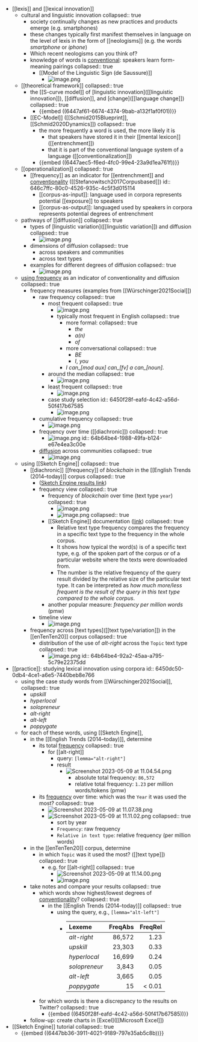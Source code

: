 - [[lexis]] and [[lexical innovation]]
	- cultural and linguistic innovation
	  collapsed:: true
		- society continually changes as new practices and products emerge (e.g. smartphones)
		- these changes typically first manifest themselves in language on the level of lexis in the form of [[neologisms]] (e.g. the words *smartphone* or *iphone*)
		- Which recent neologisms can you think of?
		- knowledge of words is [conventional]([[conventionalization]]): speakers learn form-meaning pairings
		  collapsed:: true
			- [[Model of the Linguistic Sign (de Saussure)]]
				- ![image.png](../assets/image_1714689744620_0.png)
	- [[theoretical framework]]
	  collapsed:: true
		- the [[S-curve model]] of [linguistic innovation]([[linguistic innovation]]), [[diffusion]], and [change]([[language change]])
		  collapsed:: true
			- {{embed ((6447af61-6674-4374-9bab-a132f1af0f01))}}
		- [[EC-Model]] ([[Schmid2015Blueprint]], [[Schmid2020Dynamics]])
		  collapsed:: true
			- the more frequently a word is used, the more likely it is
				- that speakers have stored it in their [[mental lexicon]] ([[entrenchment]])
				- that it is part of the conventional language system of a language ([[conventionalization]])
			- {{embed ((6447aec5-f6ed-4fc0-99e4-23a9d1ea761f))}}
	- [[operationalization]]
	  collapsed:: true
		- [[frequency]] as an indicator for [[entrenchment]] and [conventionality]([[conventionalization]]) ([[Stefanowitsch2017Corpusbased]])
		  id:: 646c7ffc-80c0-4526-935c-4c5f3d015114
			- [[corpus-as-input]]: language used in corpora represents potential [[exposure]] to speakers
			- [[corpus-as-output]]: languaged used by speakers in corpora represents potential degrees of entrenchment
	- pathways of [[diffusion]]
	  collapsed:: true
		- types of [linguistic variation]([[linguistic variation]]) and diffusion
		  collapsed:: true
			- ![image.png](../assets/image_1683027250792_0.png)
		- dimensions of diffusion
		  collapsed:: true
			- across speakers and communities
			- across text types
		- examples for different degrees of diffusion
		  collapsed:: true
			- ![image.png](../assets/image_1683026241397_0.png)
	- [using frequency]([[frequency]]) as an indicator of conventionality and diffusion
	  collapsed:: true
		- frequency measures (examples from [[Würschinger2021Social]])
			- raw frequency
			  collapsed:: true
				- most frequent
				  collapsed:: true
					- ![image.png](../assets/image_1683026504246_0.png)
					- typically most frequent in English
					  collapsed:: true
						- more formal:
						  collapsed:: true
							- *the*
							- *a(n)*
							- *of*
						- more conversational
						  collapsed:: true
							- *BE*
							- *I*, *you*
						- *I can_[mod aux] can_[fv] a can_[noun].*
				- around the median
				  collapsed:: true
					- ![image.png](../assets/image_1683026540022_0.png)
				- least frequent
				  collapsed:: true
					- ![image.png](../assets/image_1683026561436_0.png)
				- case study selection
				  id:: 6450f28f-eafd-4c42-a56d-50f417b67585
					- ![image.png](../assets/image_1683026579868_0.png)
			- cumulative frequency
			  collapsed:: true
				- ![image.png](../assets/image_1683026610143_0.png)
			- frequency over time ([[diachronic]])
			  collapsed:: true
				- ![image.png](../assets/image_1683026963548_0.png)
				  id:: 64b64be4-1988-49fa-b124-e67e4ea3c00e
			- [diffusion]([[diffusion]]) across communities
			  collapsed:: true
				- ![image.png](../assets/image_1683027011093_0.png)
	- using [[Sketch Engine]]
	  collapsed:: true
		- [[diachronic]] [[frequency]] of *blockchain* in the [[English Trends (2014–today)]] corpus
		  collapsed:: true
			- ([Sketch Engine results link](https://app.sketchengine.eu/#concordance?corpname=preloaded%2Ftrends_en&tab=advanced&queryselector=cql&attrs=word&viewmode=kwic&attr_allpos=all&refs_up=0&shorten_refs=1&glue=1&gdexcnt=300&show_gdex_scores=0&itemsPerPage=20&structs=s%2Cg&refs=%3Ddoc.date&default_attr=lemma&cql=%5Blemma%3D%22blockchain%22%5D&showresults=1&showTBL=0&tbl_template=&gdexconf=&cb=slemma%3D%22blockchain%22&f_tab=basic&f_showrelfrq=1&f_showperc=0&f_showreldens=0&f_showreltt=0&c_customrange=0&t_attr=doc.quarter&t_absfrq=0&t_trimempty=1&t_threshold=5&operations=%5B%7B%22name%22%3A%22cql%22%2C%22arg%22%3A%22%5Blemma%3D%5C%22blockchain%5C%22%5D%22%2C%22query%22%3A%7B%22queryselector%22%3A%22cqlrow%22%2C%22cql%22%3A%22%5Blemma%3D%5C%22blockchain%5C%22%5D%22%2C%22default_attr%22%3A%22lemma%22%7D%2C%22id%22%3A5708%7D%5D))
			- frequency view
			  collapsed:: true
				- frequency of *blockchain* over time (text type `year`)
				  collapsed:: true
					- ![image.png](../assets/image_1714692577767_0.png)
					- ![image.png](../assets/image_1714692620762_0.png)
					  collapsed:: true
				- [[Sketch Engine]] documentation ([link](https://www.sketchengine.eu/my_keywords/relative-text-type-frequency/))
				  collapsed:: true
					- Relative text type frequency compares the frequency in a specific text type to the frequency in the whole  corpus.
					- It shows how typical the word(s) is of a specific text type, e.g. of 
					  the spoken part of the corpus or of a particular website where the texts
					   were downloaded from.
					- The number is the relative frequency of the query result divided by the relative size of the particular text type. It can be interpreted as *how much more/less frequent is the result of the query in this text type compared to the whole corpus*.
				- another popular measure: *frequency per million words* (pmw)
			- timeline view
				- ![image.png](../assets/image_1714690450446_0.png)
		- frequency across [text types]([[text type/variation]]) in the [[enTenTen20]] corpus
		  collapsed:: true
			- distribution of the use of *alt-right* across the `Topic` text type
			  collapsed:: true
				- ![image.png](../assets/image_1714692509156_0.png)
				  id:: 64b64be4-92a2-45aa-a795-5c79e22375dd
- [[practice]]: studying lexical innovation using corpora
  id:: 6450dc50-0db4-4ce1-a6e5-7440beb8e766
	- using the case study words from [[Würschinger2021Social]],
	  collapsed:: true
		- *upskill*
		- *hyperlocal*
		- *solopreneur*
		- *alt-right*
		- *alt-left*
		- *poppygate*
	- for each of these words, using [[Sketch Engine]],
		- in the [[English Trends (2014–today)]], determine
			- its total [frequency]([[frequency]])
			  collapsed:: true
				- for [[alt-right]]
					- query: `[lemma="alt-right"]`
					- result
						- ![Screenshot 2023-05-09 at 11.04.54.png](../assets/Screenshot_2023-05-09_at_11.04.54_1683623177745_0.png)
							- absolute total frequency: `86,572`
							- relative total frequency: `1.23` per million words/tokens (pmw)
			- its [frequency]([[frequency]]) over time: which was the `Year` it was used the most?
			  collapsed:: true
				- ![Screenshot 2023-05-09 at 11.07.38.png](../assets/Screenshot_2023-05-09_at_11.07.38_1683623335276_0.png)
				- ![Screenshot 2023-05-09 at 11.11.02.png](../assets/Screenshot_2023-05-09_at_11.11.02_1683623534916_0.png)
				  collapsed:: true
					- sort by year
					- `Frequency`: raw frequency
					- `Relative in text type`: relative frequency (per million words)
		- in the [[enTenTen20]] corpus, determine
			- in which `Topic` was it used the most? ([[text type]])
			  collapsed:: true
				- e.g. for [[alt-right]]
				  collapsed:: true
					- ![Screenshot 2023-05-09 at 11.14.00.png](../assets/Screenshot_2023-05-09_at_11.14.00_1683623774717_0.png)
					- ![image.png](../assets/image_1683623788788_0.png)
		- take notes and compare your results
		  collapsed:: true
			- which words show highest/lowest degrees of [conventionality]([[conventionalization]])?
			  collapsed:: true
				- in the [[English Trends (2014–today)]]
				  collapsed:: true
					- using the query, e.g., `[lemma="alt-left"]`
						- |Lexeme|FreqAbs|FreqRel|
						  |:---|---:|----:|
						  |*alt-right*|86,572|1.23|
						  |*upskill*|23,303|0.33|
						  |*hyperlocal*|16,699|0.24|
						  |*solopreneur*|3,843|0.05|
						  |*alt-left*|3,665|0.05|
						  |*poppygate*|15|< 0.01|
			- for which words is there a discrepancy to the results on Twitter?
			  collapsed:: true
				- {{embed ((6450f28f-eafd-4c42-a56d-50f417b67585))}}
		- follow-up: create charts in [Excel]([[Microsoft Excel]])
- [[Sketch Engine]] tutorial
  collapsed:: true
	- {{embed ((6447bb36-3911-4021-9189-797e35ab5c8b))}}